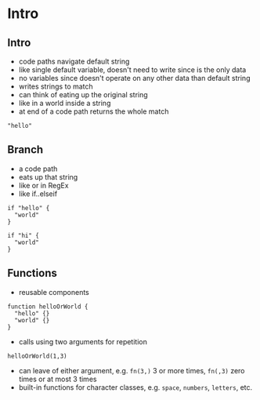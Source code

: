 # Intro



## Intro

- code paths navigate default string
- like single default variable, doesn't need to write since is the only data
- no variables since doesn't operate on any other data than default string
- writes strings to match
- can think of eating up the original string
- like in a world inside a string
- at end of a code path returns the whole match
<!-- todo: capture groups? -->

```
"hello"
```



## Branch

- a code path
- eats up that string
- like or in RegEx
- like if..elseif
<!-- todo: lookaheads? don't return whole match by default, instead use variables `if a = "hello" { a + "world" }`? -->

```
if "hello" {
  "world" 
}

if "hi" {
  "world" 
}
```

<!-- todo: introduces repetition into every branch -->



## Functions

- reusable components

```
function helloOrWorld {
  "hello" {}
  "world" {}
}
```

- calls using two arguments for repetition

```
helloOrWorld(1,3)
```

- can leave of either argument, e.g. `fn(3,)` 3 or more times, `fn(,3)` zero times or at most 3 times
- built-in functions for character classes, e.g. `space`, `numbers`, `letters`, etc.
